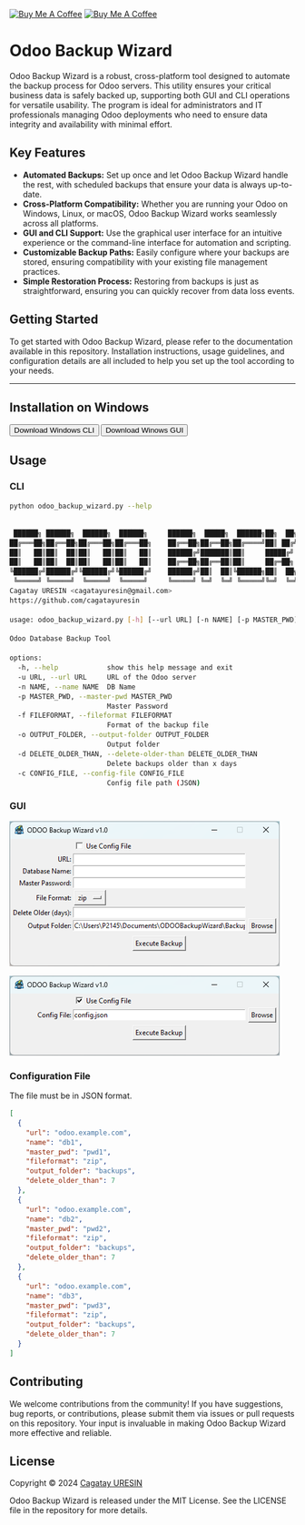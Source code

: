 <a href="https://www.buymeacoffee.com/cagatayuresin" target="_blank"><img src="https://cdn.buymeacoffee.com/buttons/default-orange.png" alt="Buy Me A Coffee" height="25"></a>
<a href="https://upload.wikimedia.org/wikipedia/commons/a/a7/Odoo_Official_Logo.png" target="_blank"><img src="https://upload.wikimedia.org/wikipedia/commons/a/a7/Odoo_Official_Logo.png" alt="Buy Me A Coffee" height="25"></a>

# Odoo Backup Wizard

Odoo Backup Wizard is a robust, cross-platform tool designed to automate the backup process for Odoo servers. This utility ensures your critical business data is safely backed up, supporting both GUI and CLI operations for versatile usability. The program is ideal for administrators and IT professionals managing Odoo deployments who need to ensure data integrity and availability with minimal effort.

## Key Features

- **Automated Backups:** Set up once and let Odoo Backup Wizard handle the rest, with scheduled backups that ensure your data is always up-to-date.
- **Cross-Platform Compatibility:** Whether you are running your Odoo on Windows, Linux, or macOS, Odoo Backup Wizard works seamlessly across all platforms.
- **GUI and CLI Support:** Use the graphical user interface for an intuitive experience or the command-line interface for automation and scripting.
- **Customizable Backup Paths:** Easily configure where your backups are stored, ensuring compatibility with your existing file management practices.
- **Simple Restoration Process:** Restoring from backups is just as straightforward, ensuring you can quickly recover from data loss events.

## Getting Started

To get started with Odoo Backup Wizard, please refer to the documentation available in this repository. Installation instructions, usage guidelines, and configuration details are all included to help you set up the tool according to your needs.

***

## Installation on Windows

<button name="win_cli_button" onclick="http://www.google.com">Download Windows CLI</button>
<button name="win_gui_button" onclick="http://www.google.com">Download Winows GUI </button>

## Usage

### CLI

```bash
python odoo_backup_wizard.py --help
```

```bash

 ██████╗ ██████╗  ██████╗  ██████╗     ██████╗  █████╗  ██████╗██╗  ██╗██╗   ██╗██████╗     ██╗    ██╗██╗███████╗ █████╗ ██████╗ ██████╗
██╔═══██╗██╔══██╗██╔═══██╗██╔═══██╗    ██╔══██╗██╔══██╗██╔════╝██║ ██╔╝██║   ██║██╔══██╗    ██║    ██║██║╚══███╔╝██╔══██╗██╔══██╗██╔══██╗
██║   ██║██║  ██║██║   ██║██║   ██║    ██████╔╝███████║██║     █████╔╝ ██║   ██║██████╔╝    ██║ █╗ ██║██║  ███╔╝ ███████║██████╔╝██║  ██║
██║   ██║██║  ██║██║   ██║██║   ██║    ██╔══██╗██╔══██║██║     ██╔═██╗ ██║   ██║██╔═══╝     ██║███╗██║██║ ███╔╝  ██╔══██║██╔══██╗██║  ██║
╚██████╔╝██████╔╝╚██████╔╝╚██████╔╝    ██████╔╝██║  ██║╚██████╗██║  ██╗╚██████╔╝██║         ╚███╔███╔╝██║███████╗██║  ██║██║  ██║██████╔╝
 ╚═════╝ ╚═════╝  ╚═════╝  ╚═════╝     ╚═════╝ ╚═╝  ╚═╝ ╚═════╝╚═╝  ╚═╝ ╚═════╝ ╚═╝          ╚══╝╚══╝ ╚═╝╚══════╝╚═╝  ╚═╝╚═╝  ╚═╝╚═════╝
Cagatay URESIN <cagatayuresin@gmail.com>                                                              v.1.0
https://github.com/cagatayuresin

usage: odoo_backup_wizard.py [-h] [--url URL] [-n NAME] [-p MASTER_PWD] [-f FILEFORMAT] [-o OUTPUT_FOLDER] [-d DELETE_OLDER_THAN] [-c CONFIG_FILE]

Odoo Database Backup Tool

options:
  -h, --help            show this help message and exit
  -u URL, --url URL     URL of the Odoo server
  -n NAME, --name NAME  DB Name
  -p MASTER_PWD, --master-pwd MASTER_PWD
                        Master Password
  -f FILEFORMAT, --fileformat FILEFORMAT
                        Format of the backup file
  -o OUTPUT_FOLDER, --output-folder OUTPUT_FOLDER
                        Output folder
  -d DELETE_OLDER_THAN, --delete-older-than DELETE_OLDER_THAN
                        Delete backups older than x days
  -c CONFIG_FILE, --config-file CONFIG_FILE
                        Config file path (JSON)
```

### GUI

![GUI ss1](https://raw.githubusercontent.com/cagatayuresin/odoo-backup-wizard/master/resources/ss1.png "SS1")

![GUI ss2](https://raw.githubusercontent.com/cagatayuresin/odoo-backup-wizard/master/resources/ss2.png "SS2")

### Configuration File

The file must be in JSON format.

```json
[
  {
    "url": "odoo.example.com",
    "name": "db1",
    "master_pwd": "pwd1",
    "fileformat": "zip",
    "output_folder": "backups",
    "delete_older_than": 7
  },
  {
    "url": "odoo.example.com",
    "name": "db2",
    "master_pwd": "pwd2",
    "fileformat": "zip",
    "output_folder": "backups",
    "delete_older_than": 7
  },
  {
    "url": "odoo.example.com",
    "name": "db3",
    "master_pwd": "pwd3",
    "fileformat": "zip",
    "output_folder": "backups",
    "delete_older_than": 7
  }
]
```

## Contributing

We welcome contributions from the community! If you have suggestions, bug reports, or contributions, please submit them via issues or pull requests on this repository. Your input is invaluable in making Odoo Backup Wizard more effective and reliable.

## License

Copyright © 2024 [Cagatay URESIN](https:github.com/cagatayuresin)

Odoo Backup Wizard is released under the MIT License. See the LICENSE file in the repository for more details.